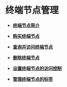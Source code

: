 # 终端节点管理<a name="vpcep_03_0200"></a>

-   **[终端节点简介](终端节点简介.md)**  

-   **[购买终端节点](购买终端节点.md)**  

-   **[查询并访问终端节点](查询并访问终端节点.md)**  

-   **[删除终端节点](删除终端节点.md)**  

-   **[设置终端节点的访问控制](设置终端节点的访问控制.md)**  

-   **[管理终端节点的标签](管理终端节点的标签.md)**  


